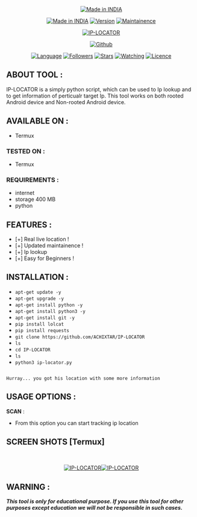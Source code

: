 <p align="center">
<a href="https://www.noob-hackers.com/"><img title="Made in INDIA" src="https://img.shields.io/badge/MADE%20IN-INDIA-SCRIPT?colorA=%23ff8100&colorB=%23017e40&colorC=%23ff0000&style=for-the-badge"></a>
</p>
<p align="center">
<a href="https://www.noob-hackers.com/"><img title="Made in INDIA" src="https://img.shields.io/badge/Tool-IPLocator-green.svg"></a>
<a href="https://www.noob-hackers.com/"><img title="Version" src="https://img.shields.io/badge/Version-1.0-green.svg?style=flat-square"></a>
<a href="https://www.noob-hackers.com/"><img title="Maintainence" src="https://img.shields.io/badge/Maintained%3F-yes-green.svg"></a>
</p>
<p align="center">
<a href="https://www.noob-hackers.com/"><img title="IP-LOCATOR" src="https://user-images.githubusercontent.com/79193898/108189982-43bc7280-7109-11eb-87d4-24067e029503.jpg"></a>
</p>
<p align="center">
<a href="https://github.com/ACHIXTAR"><img title="Github" src="https://img.shields.io/badge/ACHIXTAR-brightgreen?style=for-the-badge&logo=github"></a>
</p>
<p align="center">
<a href="https://github.com/ACHIXTAR"><img title="Language" src="https://img.shields.io/badge/Made%20with-Bash-1f425f.svg?v=103"></a>
<a href="https://github.com/ACHIXTAR"><img title="Followers" src="https://img.shields.io/github/followers/ACHIXTAR?color=blue&style=flat-square"></a>
<a href="https://github.com/ACHIXTAR"><img title="Stars" src="https://img.shields.io/github/stars/ACHIXTAR/IP-LOCATOR?color=red&style=flat-square"></a>
<a href="https://github.com/ACHIXTAR"><img title="Watching" src="https://img.shields.io/github/watchers/ACHIXTAR/IP-LOCATOR?label=Watchers&color=blue&style=flat-square"></a>
<a href="https://github.com/ACHIXTAR"><img title="Licence" src="https://img.shields.io/badge/License-MIT-blue.svg"></a>
</p>

## ABOUT TOOL :

IP-LOCATOR is a simply python script, which can be used to Ip lookup and to get information of perticualr target Ip. This tool works on both rooted Android device and Non-rooted Android device.

## AVAILABLE ON :

* Termux

### TESTED ON :

* Termux

### REQUIREMENTS :
* internet
* storage 400 MB
* python

## FEATURES :
* [+] Real live location !
* [+] Updated maintainence !
* [+] Ip lookup
* [+] Easy for Beginners !

## INSTALLATION :

* `apt-get update -y`
* `apt-get upgrade -y`
* `apt-get install python -y`
* `apt-get install python3 -y`
* `apt-get install git -y`
* `pip install lolcat`
* `pip install requests`
* `git clone https://github.com/ACHIXTAR/IP-LOCATOR`
* `ls`
* `cd IP-LOCATOR`
* `ls`
* `python3 ip-locator.py`
```

Hurray... you got his location with some more information

```
## USAGE OPTIONS :

__SCAN__ :
- From this option you can start tracking ip location

## SCREEN SHOTS [Termux]

<br>
<p align="center">
<a href="https://www.noob-hackers.com/"><img title="IP-LOCATOR" src="<a href="https://www.noob-hackers.com/"><img title="IP-LOCATOR" src="https://user-images.githubusercontent.com/79193898/108190567-07d5dd00-710a-11eb-9eaa-08c76de002e4.JPG"></a>
</p>



## WARNING : 
***This tool is only for educational purpose. If you use this tool for other purposes except education we will not be responsible in such cases.***

